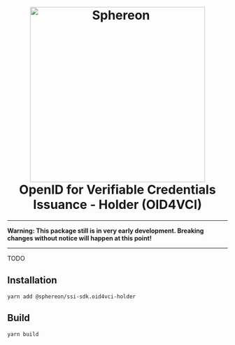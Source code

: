 <!--suppress HtmlDeprecatedAttribute -->
<h1 align="center">
  <br>
  <a href="https://www.sphereon.com"><img src="https://sphereon.com/content/themes/sphereon/assets/img/logo.svg" alt="Sphereon" width="400"></a>
  <br>OpenID for Verifiable Credentials Issuance - Holder (OID4VCI)
  <br>
</h1>

---

**Warning: This package still is in very early development. Breaking changes without notice will happen at this point!**

---

TODO

## Installation

```shell
yarn add @sphereon/ssi-sdk.oid4vci-holder
```

## Build

```shell
yarn build
```
